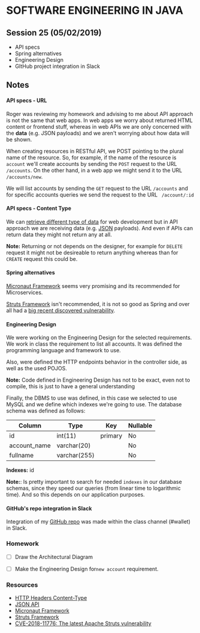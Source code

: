 # SOFTWARE ENGINEERING IN JAVA

## Session 25 (05/02/2019)

- API specs
- Spring alternatives
- Engineering Design
- GItHub project integration in Slack



## Notes

#### API specs - URL

Roger was reviewing my homework and advising to me about API approach is not the same that web apps. In web apps we worry about returned HTML content or frontend stuff, whereas in web APIs we are only concerned with the **data** (e.g. JSON payloads) and we aren't worrying about how data will be shown.

When creating resources in RESTful API, we POST pointing to the plural name of the resource. So, for example, if the name of the resource is `account` we'll create accounts by sending the `POST` request to the URL `/accounts`. On the other hand, in a web app we might send it to the URL `/accounts/new`.

We will list accounts by sending the `GET` request to the URL `/accounts` and for specific accounts queries we send the request to the URL ` /account/:id`



#### API specs - Content Type

We can [retrieve different type of data][1] for web development but in API approach we are receiving data (e.g. [JSON][2] payloads). And even if APIs can return data they might not return any at all.

**Note:** Returning or not depends on the designer, for example for `DELETE` request it might not be desireable to return anything whereas than for `CREATE` request this could be.



#### Spring alternatives

[Micronaut Framework][3] seems very promising and its recommended for Microservices.

[Struts Framework][4] isn't recommended, it is not so good as Spring and over all had a [big recent discovered vulnerability][5].  



#### Engineering Design

We were working on the Engineering Design for the selected requirements. We work in class the requirement to list all accounts. It was defined the programming language and framework to use.

Also, were defined the HTTP endpoints behavior in the controller side, as well as the used POJOS.

**Note:** Code defined in Engineering Design has not to be exact, even not to compile, this is just to have a general understanding

Finally, the DBMS to use was defined, in this case we selected to use MySQL and we define which indexes we're going to use. The database schema was defined as follows:

| Column       | Type         | Key     | Nullable |
| ------------ | ------------ | ------- | -------- |
| id           | int(11)      | primary | No       |
| account_name | varchar(20)  |         | No       |
| fullname     | varchar(255) |         | No       |

**Indexes:** id

**Note:**: Is pretty important to search for needed `indexes` in our database schemas, since they speed our queries (from linear time to logarithmic time). And so this depends on our application purposes.


#### GitHub's repo integration in Slack

Integration of my [GitHub repo](github.com/javarb/wallet) was made within the class channel (#wallet) in Slack.  



### Homework

- [ ] Draw the Architectural Diagram

- [ ] Make the Engineering Design for`new account` requirement.



### Resources

- [HTTP Headers Content-Type][1]
- [JSON API][2]
- [Micronaut Framework][3]
- [Struts Framework][4]
- [CVE-2018-11776: The latest Apache Struts vulnerability][5]

[1]: https://developer.mozilla.org/es/docs/Web/HTTP/Headers/Content-Type
[2]: https://jsonapi.org/
[3]: https://micronaut.io/
[4]: https://struts.apache.org/
[5]: https://www.synopsys.com/blogs/software-security/cve-2018-11776-apache-struts-vulnerability/